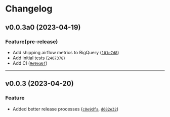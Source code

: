 # Changelog

## v0.0.3a0 (2023-04-19)
### Feature(pre-release)
* Add shipping airflow metrics to BigQuery ([`101e7d8`](https://github.com/abyssnlp/airflow-metrics-gbq/commit/101e7d8d263dddfa93e261b838fa64af8b02e8a2))
* Add initial tests ([`2407378`](https://github.com/abyssnlp/airflow-metrics-gbq/commit/24073780795b9ad1a12d8a70c629d1e155895141))
* Add CI ([`9e9ea6f`](https://github.com/abyssnlp/airflow-metrics-gbq/commit/9e9ea6f61053df874e025c8780fe52bd69a173c9))

---

## v0.0.3 (2023-04-20)
### Feature
* Added better release processes ([`c0e9dfa`](https://github.com/abyssnlp/airflow-metrics-gbq/commit/c0e9dfaf3cf03708d4426b79768aa0947e44c340),
[`d682e32`](https://github.com/abyssnlp/airflow-metrics-gbq/commit/d682e32484252fcc99484f05cc4ec785bd81febd))
